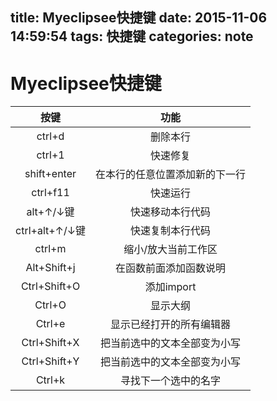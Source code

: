 title: Myeclipsee快捷键
date: 2015-11-06 14:59:54
tags: 快捷键
categories: note
---

# Myeclipsee快捷键


|按键|功能|
|:---:|:---:|
|ctrl+d |删除本行|
|ctrl+1|快速修复|
|shift+enter|在本行的任意位置添加新的下一行|
|ctrl+f11|快速运行|
|alt+↑/↓键|快速移动本行代码|
|ctrl+alt+↑/↓键|快速复制本行代码|
|ctrl+m|缩小/放大当前工作区|
|Alt+Shift+j|在函数前面添加函数说明|
|Ctrl+Shift+O|添加import|
|Ctrl+O|显示大纲|
|Ctrl+e|显示已经打开的所有编辑器|
|Ctrl+Shift+X |把当前选中的文本全部变为小写|
|Ctrl+Shift+Y| 把当前选中的文本全部变为小写|
|Ctrl+k|寻找下一个选中的名字|


